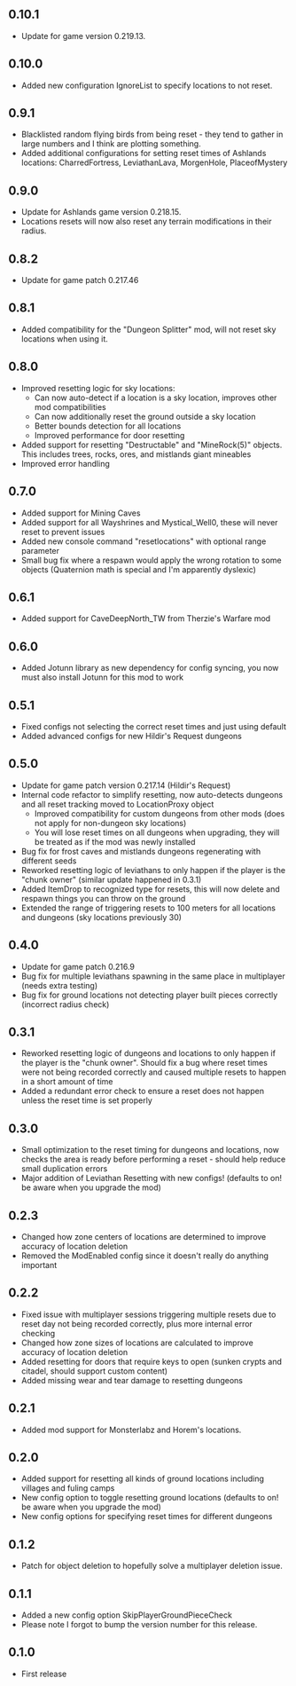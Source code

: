 ## 0.10.1

* Update for game version 0.219.13.

## 0.10.0

* Added new configuration IgnoreList to specify locations to not reset.

## 0.9.1

* Blacklisted random flying birds from being reset - they tend to gather in large numbers and I think are plotting something.
* Added additional configurations for setting reset times of Ashlands locations: CharredFortress, LeviathanLava, MorgenHole, PlaceofMystery

## 0.9.0

* Update for Ashlands game version 0.218.15.
* Locations resets will now also reset any terrain modifications in their radius.

## 0.8.2

* Update for game patch 0.217.46

## 0.8.1

* Added compatibility for the "Dungeon Splitter" mod, will not reset sky locations when using it.

## 0.8.0

* Improved resetting logic for sky locations:
    * Can now auto-detect if a location is a sky location, improves other mod compatibilities
    * Can now additionally reset the ground outside a sky location
    * Better bounds detection for all locations
    * Improved performance for door resetting
* Added support for resetting "Destructable" and "MineRock(5)" objects. This includes trees, rocks, ores, and mistlands giant mineables
* Improved error handling

## 0.7.0

* Added support for Mining Caves
* Added support for all Wayshrines and Mystical_Well0, these will never reset to prevent issues
* Added new console command "resetlocations" with optional range parameter
* Small bug fix where a respawn would apply the wrong rotation to some objects (Quaternion math is special and I'm apparently dyslexic)

## 0.6.1

* Added support for CaveDeepNorth_TW from Therzie's Warfare mod

## 0.6.0

* Added Jotunn library as new dependency for config syncing, you now must also install Jotunn for this mod to work

## 0.5.1

* Fixed configs not selecting the correct reset times and just using default
* Added advanced configs for new Hildir's Request dungeons

## 0.5.0

* Update for game patch version 0.217.14 (Hildir's Request)
* Internal code refactor to simplify resetting, now auto-detects dungeons and all reset tracking moved to LocationProxy object
    * Improved compatibility for custom dungeons from other mods (does not apply for non-dungeon sky locations)
    * You will lose reset times on all dungeons when upgrading, they will be treated as if the mod was newly installed
* Bug fix for frost caves and mistlands dungeons regenerating with different seeds
* Reworked resetting logic of leviathans to only happen if the player is the "chunk owner" (similar update happened in 0.3.1)
* Added ItemDrop to recognized type for resets, this will now delete and respawn things you can throw on the ground
* Extended the range of triggering resets to 100 meters for all locations and dungeons (sky locations previously 30)

## 0.4.0

* Update for game patch 0.216.9
* Bug fix for multiple leviathans spawning in the same place in multiplayer (needs extra testing)
* Bug fix for ground locations not detecting player built pieces correctly (incorrect radius check)

## 0.3.1

* Reworked resetting logic of dungeons and locations to only happen if the player is the "chunk owner". Should fix a bug where reset times were not being recorded correctly and caused multiple resets to happen in a short amount of time
* Added a redundant error check to ensure a reset does not happen unless the reset time is set properly

## 0.3.0

* Small optimization to the reset timing for dungeons and locations, now checks the area is ready before performing a reset - should help reduce small duplication errors
* Major addition of Leviathan Resetting with new configs! (defaults to on! be aware when you upgrade the mod)

## 0.2.3

* Changed how zone centers of locations are determined to improve accuracy of location deletion
* Removed the ModEnabled config since it doesn't really do anything important

## 0.2.2

* Fixed issue with multiplayer sessions triggering multiple resets due to reset day not being recorded correctly, plus more internal error checking
* Changed how zone sizes of locations are calculated to improve accuracy of location deletion
* Added resetting for doors that require keys to open (sunken crypts and citadel, should support custom content)
* Added missing wear and tear damage to resetting dungeons

## 0.2.1

* Added mod support for Monsterlabz and Horem's locations.

## 0.2.0

* Added support for resetting all kinds of ground locations including villages and fuling camps
* New config option to toggle resetting ground locations (defaults to on! be aware when you upgrade the mod)
* New config options for specifying reset times for different dungeons

## 0.1.2

* Patch for object deletion to hopefully solve a multiplayer deletion issue.

## 0.1.1

* Added a new config option SkipPlayerGroundPieceCheck
* Please note I forgot to bump the version number for this release.

## 0.1.0

* First release
